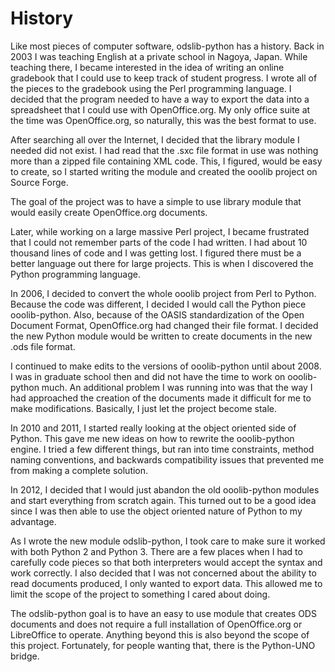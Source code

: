# History #

Like most pieces of computer software, odslib-python has a history.  Back in 2003 I was teaching English at a private school in Nagoya, Japan.  While teaching there, I became interested in the idea of writing an online gradebook that I could use to keep track of student progress.
I wrote all of the pieces to the gradebook using the Perl programming language.  I decided that the program needed to have a way to export the data into a spreadsheet that I could use with OpenOffice.org.  My only office suite at the time was OpenOffice.org, so naturally, this was the best format to use.

After searching all over the Internet, I decided that the library module I needed did not exist.  I had read that the .sxc file format in use was nothing more than a zipped file containing XML code.  This, I figured, would be easy to create, so I started writing the module and created the ooolib project on Source Forge.

The goal of the project was to have a simple to use library module that would easily create OpenOffice.org documents.

Later, while working on a large massive Perl project, I became frustrated that I could not remember parts of the code I had written.  I had about 10 thousand lines of code and I was getting lost.  I figured there must be a better language out there for large projects.  This is when I discovered the Python programming language.

In 2006, I decided to convert the whole ooolib project from Perl to Python.  Because the code was different, I decided I would call the Python piece ooolib-python.  Also, because of the OASIS standardization of the Open Document Format, OpenOffice.org had changed their file format.  I decided the new Python module would be written to create documents in the new .ods file format.

I continued to make edits to the versions of ooolib-python until about 2008.  I was in graduate school then and did not have the time to work on ooolib-python much.  An additional problem I was running into was that the way I had approached the creation of the documents made it difficult for me to make modifications.  Basically, I just let the project become stale.

In 2010 and 2011, I started really looking at the object oriented side of Python.  This gave me new ideas on how to rewrite the ooolib-python engine.  I tried a few different things, but ran into time constraints, method naming conventions, and backwards compatibility issues that prevented me from making a complete solution.

In 2012, I decided that I would just abandon the old ooolib-python modules and start everything from scratch again.  This turned out to be a good idea since I was then able to use the object oriented nature of Python to my advantage.

As I wrote the new module odslib-python, I took care to make sure it worked with both Python 2 and Python 3.  There are a few places when I had to carefully code pieces so that both interpreters would accept the syntax and work correctly.  I also decided that I was not concerned about the ability to read documents produced, I only wanted to export data.  This allowed me to limit the scope of the project to something I cared about doing.

The odslib-python goal is to have an easy to use module that creates ODS documents and does not require a full installation of OpenOffice.org or LibreOffice to operate.  Anything beyond this is also beyond the scope of this project.  Fortunately, for people wanting that, there is the Python-UNO bridge.